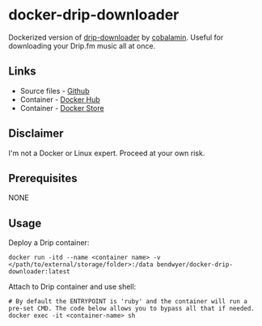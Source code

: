 # docker-drip-downloader
Dockerized version of [drip-downloader](https://github.com/cobalamin/drip-downloader) by [cobalamin](https://github.com/cobalamin). Useful for downloading your Drip.fm music all at once.

## Links
- Source files - [Github](https://github.com/bendwyer/docker-drip-downloader)
- Container - [Docker Hub](https://hub.docker.com/r/bendwyer/docker-drip-downloader/)
- Container - [Docker Store](https://store.docker.com/community/images/bendwyer/docker-drip-downloader)

## Disclaimer
I'm not a Docker or Linux expert. Proceed at your own risk.

## Prerequisites
NONE

## Usage
Deploy a Drip container:
```
docker run -itd --name <container name> -v </path/to/external/storage/folder>:/data bendwyer/docker-drip-downloader:latest
```

Attach to Drip container and use shell:
```
# By default the ENTRYPOINT is 'ruby' and the container will run a pre-set CMD. The code below allows you to bypass all that if needed.
docker exec -it <container-name> sh
```
